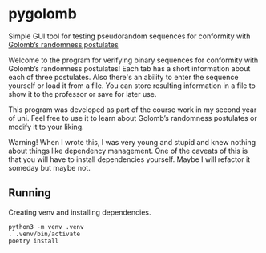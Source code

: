 # pygolomb

Simple GUI tool for testing pseudorandom sequences for conformity with [Golomb’s randomness postulates](https://www.iitg.ac.in/pinaki/Golomb.pdf)

Welcome to the program for verifying binary sequences for conformity with Golomb’s randomness postulates! Each tab has a short information about each of three postulates. Also there's an ability to enter the sequence yourself or load it from a file. You can store resulting information in a file to show it to the professor or save for later use.

This program was developed as part of the course work in my second year of uni. Feel free to use it to learn about Golomb’s randomness postulates or modify it to your liking.

Warning! When I wrote this, I was very young and stupid and knew nothing about things like dependency management. One of the caveats of this is that you will have to install dependencies yourself. Maybe I will refactor it someday but maybe not.

## Running

Creating venv and installing dependencies.

```
python3 -m venv .venv
. .venv/bin/activate
poetry install
```
